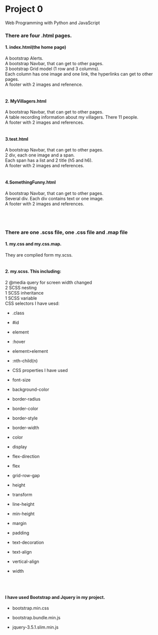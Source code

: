 # Project 0

Web Programming with Python and JavaScript


### There are four .html pages. 

#### 1. index.html(the home page)
A bootstrap Alerts. <br>
A bootstrap Navbar, that can get to other pages.<br>
3 bootstrap Grid model (1 row and 3 columns).<br>
Each column has one image and one link, the hyperlinks can get to other pages.<br>
A footer with 2 images and refenence.  <br>
<br>

#### 2. MyVillagers.html
A bootstrap Navbar, that can get to other pages.<br>
A table recording information about my villagers. There 11 people.<br>
A footer with 2 images and  references.  <br>
<br>

#### 3.test.html

A bootstrap Navbar, that can get to other pages.<br>
2 div, each one image and a span.<br>
Each span has a list and 2 title (h5 and h6).<br>
A footer with 2 images and  references. <br>
<br>

#### 4.SomethingFunny.html
A bootstrap Navbar, that can get to other pages.<br>
Several div. Each div contains text or one image.<br>
A footer with 2 images and  references. <br>
<br><br><br>



### There are one .scss file, one .css file and .map file
#### 1. my.css and my.css.map.
They are complied form my.scss.<br>
<br>

#### 2. my.scss. This including:
2 @media query for screen width changed<br>
2 SCSS nesting<br>
1 SCSS inheritance<br>
1 SCSS variable<br>
CSS selectors I have uesd: <br>

  * .class
  * #id 
  * element
  * :hover
  * element>element
  * :nth-child(n)


  * CSS properties I have used		

  * font-size

  * background-color

  * border-radius

  * border-color

  * border-style

  * border-width

  * color

  * display

  * flex-direction

  * flex

  * grid-row-gap

  * height

  * transform

  * line-height

  * min-height

  * margin

  * padding

  * text-decoration

  * text-align

  * vertical-align

  * width

<br><br>


#### I have used Bootstrap and Jquery in my project.

  * bootstrap.min.css

  * bootstrap.bundle.min.js

  * jquery-3.5.1.slim.min.js



